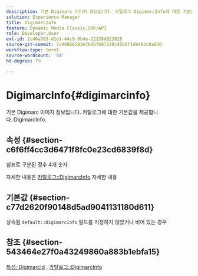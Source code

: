 ```yaml
---
description: 기본 Digimarc 이미지 정보입니다. 카탈로그 DigimarcInfo에 대한 기본값을 제공합니다.
solution: Experience Manager
title: DigimarcInfo
feature: Dynamic Media Classic,SDK/API
role: Developer,User
exl-id: 2c46a563-d1e1-44c9-9bde-22128d023828
source-git-commit: 7c4492b583e7bd6fb87229c4566f1d9493c8a650
workflow-type: tm+mt
source-wordcount: '54'
ht-degree: 7%

---
```


# DigimarcInfo{#digimarcinfo}

기본 Digimarc 이미지 정보입니다. 카탈로그에 대한 기본값을 제공합니다.:DigimarcInfo.

## 속성 {#section-c6f6ff4cc3d6471f8fc0e23cd6839f8d}

쉼표로 구분된 정수 4개 숫자.

자세한 내용은 [카탈로그::DigimarcInfo](/help/aem-is-ir-api/is-api/image-catalog/image-serving-api-ref/c-image-catalog-reference/c-image-svg-data-reference/c-image-data-reference/r-digimarcinfo-cat.md) 자세한 내용

## 기본값 {#section-c77d2620f90148d5ad9041131180d611}

상속됨 `default::DigimarcInfo` 필드를 지정하지 않았거나 비어 있는 경우

## 참조 {#section-543464e27f0a43249860a883b1ebfa15}

[특성::DigimarcId](../../../../../is-api/image-catalog/image-serving-api-ref/c-image-catalog-reference/c-attributes-reference/r-digimarcid.md#reference-33e3eca7f1874510904e5c8645cecd68) , [카탈로그::DigimarcInfo](../../../../../is-api/image-catalog/image-serving-api-ref/c-image-catalog-reference/c-image-svg-data-reference/c-image-data-reference/r-digimarcinfo-cat.md#reference-4925764ed683466bb7af4b807c86f8ba)
